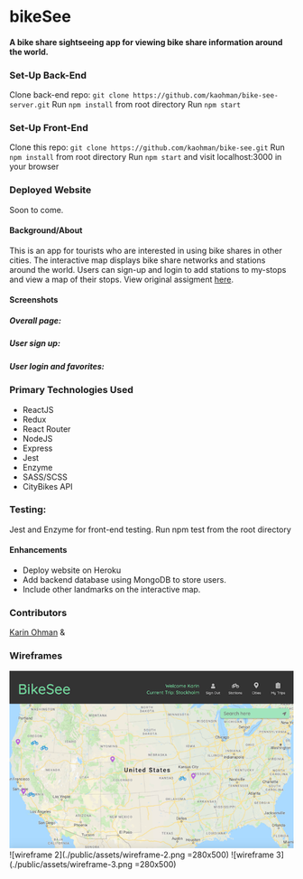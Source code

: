 # bikeSee
#### A bike share sightseeing app for viewing bike share information around the world.

### Set-Up Back-End
Clone back-end repo: ```git clone https://github.com/kaohman/bike-see-server.git```
Run ```npm install``` from root directory
Run ```npm start```

### Set-Up Front-End
Clone this repo: ```git clone https://github.com/kaohman/bike-see.git```
Run ```npm install``` from root directory
Run ```npm start``` and visit localhost:3000 in your browser

### Deployed Website
Soon to come.

#### Background/About
This is an app for tourists who are interested in using bike shares in other cities. The interactive map displays bike share networks and stations around the world. Users can sign-up and login to add stations to my-stops and view a map of their stops. View original assigment [here](http://frontend.turing.io/projects/binary-challenge.html).

#### Screenshots
##### Overall page:

##### User sign up:

##### User login and favorites:


### Primary Technologies Used
- ReactJS
- Redux
- React Router
- NodeJS
- Express
- Jest
- Enzyme
- SASS/SCSS
- CityBikes API

### Testing:
Jest and Enzyme for front-end testing.
Run npm test from the root directory

#### Enhancements
- Deploy website on Heroku
- Add backend database using MongoDB to store users.
- Include other landmarks on the interactive map.

### Contributors
[Karin Ohman](https://github.com/kaohman) & 

### Wireframes
![wireframe 1](./public/assets/wireframe-1.png)
![wireframe 2](./public/assets/wireframe-2.png =280x500)
![wireframe 3](./public/assets/wireframe-3.png =280x500)

